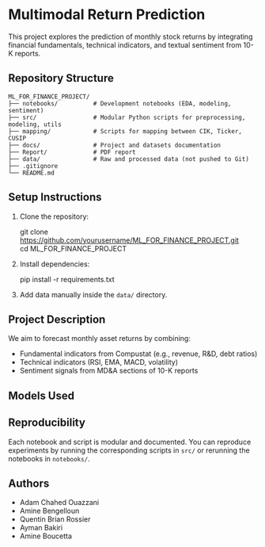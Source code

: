 # Multimodal Return Prediction

This project explores the prediction of monthly stock returns by integrating financial fundamentals, technical indicators, and textual sentiment from 10-K reports.


## Repository Structure

```
ML_FOR_FINANCE_PROJECT/
├── notebooks/          # Development notebooks (EDA, modeling, sentiment)
├── src/                # Modular Python scripts for preprocessing, modeling, utils
├── mapping/            # Scripts for mapping between CIK, Ticker, CUSIP
├── docs/               # Project and datasets documentation
├── Report/             # PDF report
├── data/               # Raw and processed data (not pushed to Git)
├── .gitignore
└── README.md
```


## Setup Instructions

1. Clone the repository:

   git clone https://github.com/yourusername/ML_FOR_FINANCE_PROJECT.git  
   cd ML_FOR_FINANCE_PROJECT
   

2. Install dependencies:

   pip install -r requirements.txt

3. Add data manually inside the `data/` directory.

## Project Description

We aim to forecast monthly asset returns by combining:

- Fundamental indicators from Compustat (e.g., revenue, R&D, debt ratios)
- Technical indicators (RSI, EMA, MACD, volatility)
- Sentiment signals from MD&A sections of 10-K reports

## Models Used


## Reproducibility

Each notebook and script is modular and documented. You can reproduce experiments by running the corresponding scripts in `src/` or rerunning the notebooks in `notebooks/`.

## Authors

- Adam Chahed Ouazzani
- Amine Bengelloun 
- Quentin Brian Rossier 
- Ayman Bakiri 
- Amine Boucetta 
